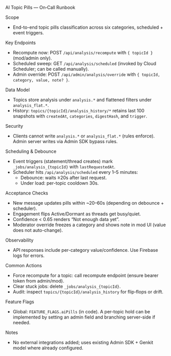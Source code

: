 AI Topic Pills — On‑Call Runbook

Scope
- End-to-end topic pills classification across six categories, scheduled + event triggers.

Key Endpoints
- Recompute now: POST `/api/analysis/recompute` with `{ topicId }` (mod/admin only).
- Scheduled sweep: GET `/api/analysis/scheduled` (invoked by Cloud Scheduler; can be called manually).
- Admin override: POST `/api/admin/analysis/override` with `{ topicId, category, value, note? }`.

Data Model
- Topics store analysis under `analysis.*` and flattened filters under `analysis_flat.*`.
- History: `topics/{topicId}/analysis_history/*` retains last 100 snapshots with `createdAt`, `categories`, `digestHash`, and `trigger`.

Security
- Clients cannot write `analysis.*` or `analysis_flat.*` (rules enforce). Admin server writes via Admin SDK bypass rules.

Scheduling & Debounce
- Event triggers (statement/thread creates) mark `_jobs/analysis_{topicId}` with `lastRequestedAt`.
- Scheduler hits `/api/analysis/scheduled` every 1–5 minutes:
  - Debounce: waits ≥20s after last request.
  - Under load: per-topic cooldown 30s.

Acceptance Checks
- New message updates pills within ~20–60s (depending on debounce + scheduler).
- Engagement flips Active/Dormant as threads get busy/quiet.
- Confidence < 0.65 renders “Not enough data yet”.
- Moderator override freezes a category and shows note in mod UI (value does not auto-change).

Observability
- API responses include per-category value/confidence. Use Firebase logs for errors.

Common Actions
- Force recompute for a topic: call recompute endpoint (ensure bearer token from admin/mod).
- Clear stuck jobs: delete `_jobs/analysis_{topicId}`.
- Audit: inspect `topics/{topicId}/analysis_history` for flip‑flops or drift.

Feature Flags
- Global: `FEATURE_FLAGS.aiPills` (in code). A per-topic hold can be implemented by setting an admin field and branching server-side if needed.

Notes
- No external integrations added; uses existing Admin SDK + Genkit model where already configured.

